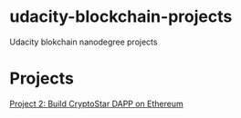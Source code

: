 # udacity-blockchain-projects
Udacity blokchain nanodegree projects


# Projects
[Project 2: Build CryptoStar DAPP on Ethereum](https://github.com/ramkumarrani/udacity-blockchain-projects/tree/master/project2)
